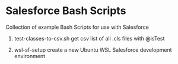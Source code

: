 # Salesforce Bash Scripts

Collection of example Bash Scripts for use with Salesforce

1. test-classes-to-csv.sh
get csv list of all .cls files with @isTest

2. wsl-sf-setup
create a new Ubuntu WSL Salesforce development environment